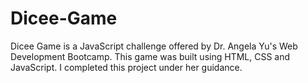 # Dicee-Game
Dicee Game is a JavaScript challenge offered by Dr. Angela Yu's Web Development Bootcamp. This game was built using HTML, CSS and JavaScript. I completed this project under her guidance.
